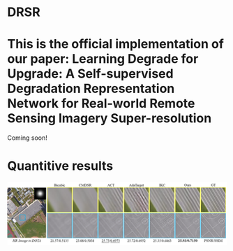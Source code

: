 # DRSR
# This is the official implementation of our paper: Learning Degrade for Upgrade: A Self-supervised Degradation Representation Network for Real-world Remote Sensing Imagery Super-resolution
Coming soon!

 # Quantitive results
 ![image](/img/res.png)
